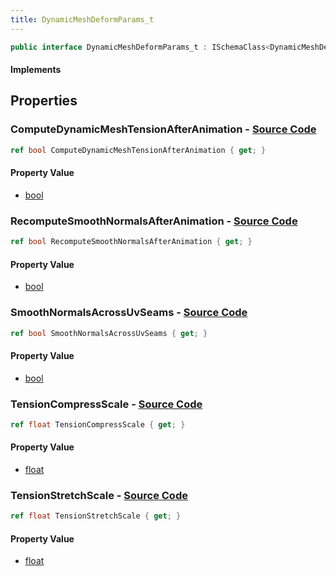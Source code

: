 ```yaml
---
title: DynamicMeshDeformParams_t
---
```


```csharp
public interface DynamicMeshDeformParams_t : ISchemaClass<DynamicMeshDeformParams_t>, ISchemaField, ISchemaClass, INativeHandle
```

#### Implements

## Properties

### **ComputeDynamicMeshTensionAfterAnimation** - [Source Code](https://github.com/swiftly-solution/swiftlys2/blob/main/managed/src/SwiftlyS2.Generated/Schemas/Interfaces/DynamicMeshDeformParams_t.cs#L22)

```csharp
ref bool ComputeDynamicMeshTensionAfterAnimation { get; }
```

#### Property Value

- [bool](https://learn.microsoft.com/dotnet/api/system.boolean)

### **RecomputeSmoothNormalsAfterAnimation** - [Source Code](https://github.com/swiftly-solution/swiftlys2/blob/main/managed/src/SwiftlyS2.Generated/Schemas/Interfaces/DynamicMeshDeformParams_t.cs#L20)

```csharp
ref bool RecomputeSmoothNormalsAfterAnimation { get; }
```

#### Property Value

- [bool](https://learn.microsoft.com/dotnet/api/system.boolean)

### **SmoothNormalsAcrossUvSeams** - [Source Code](https://github.com/swiftly-solution/swiftlys2/blob/main/managed/src/SwiftlyS2.Generated/Schemas/Interfaces/DynamicMeshDeformParams_t.cs#L24)

```csharp
ref bool SmoothNormalsAcrossUvSeams { get; }
```

#### Property Value

- [bool](https://learn.microsoft.com/dotnet/api/system.boolean)

### **TensionCompressScale** - [Source Code](https://github.com/swiftly-solution/swiftlys2/blob/main/managed/src/SwiftlyS2.Generated/Schemas/Interfaces/DynamicMeshDeformParams_t.cs#L16)

```csharp
ref float TensionCompressScale { get; }
```

#### Property Value

- [float](https://learn.microsoft.com/dotnet/api/system.single)

### **TensionStretchScale** - [Source Code](https://github.com/swiftly-solution/swiftlys2/blob/main/managed/src/SwiftlyS2.Generated/Schemas/Interfaces/DynamicMeshDeformParams_t.cs#L18)

```csharp
ref float TensionStretchScale { get; }
```

#### Property Value

- [float](https://learn.microsoft.com/dotnet/api/system.single)

